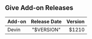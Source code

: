 ## Give Add-on Releases

| Add-on   |      Release Date |  Version |
|:----------|:-------------:|------:|
| Devin |  "$VERSION" | $1210 |
